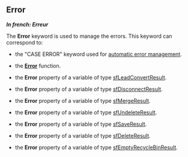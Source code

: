 
## Error

***In french: Erreur***
	



<a name="XUse"></a>
<a name="Use"></a>
<a name="description"></a>
The **Error** keyword is used to manage the errors. This keyword can correspond to:

- the "CASE ERROR" keyword used for [automatic error management](../WDLang1/3034010.md). 

- the **[Error](../WDLang1/3021013.md)** function.

- the **Error** property of a variable of type [sfLeadConvertResult](../WDLang5/1000018739.md). 

- the **Error** property of a variable of type [sfDisconnectResult](../WDLang5/1000018560.md). 

- the **Error** property of a variable of type [sfMergeResult](../WDLang5/1000018499.md).

- the **Error** property of a variable of type [sfUndeleteResult](../WDLang5/1000018526.md).

- the **Error** property of a variable of type [sfSaveResult](../WDLang5/1000018460.md).

- the **Error** property of a variable of type [sfDeleteResult](../WDLang5/1000018546.md).

- the **Error** property of a variable of type [sfEmptyRecycleBinResult](../WDLang5/1000018467.md).




